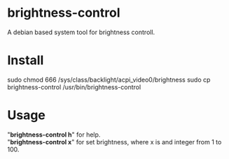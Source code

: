 # brightness-control
A debian based system tool for brightness controll.

# Install
sudo chmod 666 /sys/class/backlight/acpi_video0/brightness
sudo cp brightness-control /usr/bin/brightness-control

# Usage

"<b>brightness-control h</b>" for help. <br>
"<b>brightness-control x</b>" for set brightness, where x is and integer from 1 to 100.
